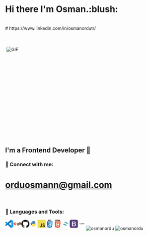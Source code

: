 <h1> Hi there I'm Osman.:blush: </h1>
<br />
# https://www.linkedin.com/in/osmanordutr/
<br />
<br />
<br />
<br />
<img align="right" alt="GIF" src="https://github.com/abhisheknaiidu/abhisheknaiidu/blob/master/code.gif?raw=true" width="500" height="320" />

## I'm a Frontend Developer  🚀

### 📩 Connect with me: <br>
# orduosmann@gmail.com

[linkedin]: https://www.linkedin.com/in/osmanordutr/
[medium]: https://medium.com/@orduosmann
[gmail]: mailto:orduosmann@gmail.com
[twitter]: https://twitter.com/orduosmann
<br />
### 🔧 Languages and Tools:

<img align="left" alt="Visual Studio Code" width="26px" src="https://raw.githubusercontent.com/github/explore/80688e429a7d4ef2fca1e82350fe8e3517d3494d/topics/visual-studio-code/visual-studio-code.png" />
<img align="left" alt="Git" width="26px" src="https://raw.githubusercontent.com/github/explore/80688e429a7d4ef2fca1e82350fe8e3517d3494d/topics/git/git.png" />
<img align="left" alt="GitHub" width="26px" src="https://raw.githubusercontent.com/github/explore/78df643247d429f6cc873026c0622819ad797942/topics/github/github.png" />
<img align="left" alt="Python" width="26px" src="https://raw.githubusercontent.com/github/explore/cebd63002168a05a6a642f309227eefeccd92950/topics/python/python.png" />
<img align="left" alt="Javascript" width="26px" src="https://raw.githubusercontent.com/github/explore/cebd63002168a05a6a642f309227eefeccd92950/topics/javascript/javascript.png" />
<img align="left" alt="Css" width="26px" src="https://raw.githubusercontent.com/github/explore/cebd63002168a05a6a642f309227eefeccd92950/topics/css/css.png" />
<img align="left" alt="Html" width="26px" src="https://raw.githubusercontent.com/github/explore/cebd63002168a05a6a642f309227eefeccd92950/topics/html/html.png" />
<img align="left" alt="Tailwind" width="26px" src="https://raw.githubusercontent.com/github/explore/cebd63002168a05a6a642f309227eefeccd92950/topics/tailwind/tailwind.png" />
<img align="left" alt="Bootstrap" width="26px" src="https://raw.githubusercontent.com/github/explore/cebd63002168a05a6a642f309227eefeccd92950/topics/bootstrap/bootstrap.png" />
<img align="left" alt="Jquery" width="26px" src="https://raw.githubusercontent.com/github/explore/cebd63002168a05a6a642f309227eefeccd92950/topics/jquery/jquery.png" />





<br />

 <img height="180em" align="center" src="https://github-readme-stats.vercel.app/api?username=Osman-ordu&show_icons=true&locale=en&theme=algolia&include_all_commits=true&count_private=true" alt="osmanordu"/>
  <img height="180em" align="center" src="https://github-readme-stats.vercel.app/api/top-langs?username=Osman-ordu&show_icons=true&locale=en&layout=compact&langs_count=8&theme=algolia" alt="osmanordu"/>

<br />
<br />
